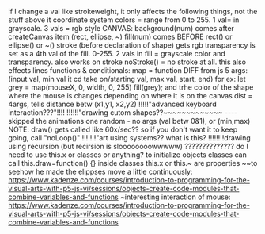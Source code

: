 if I change a val like strokeweight, it only affects the following things, not the stuff above it
coordinate system
colors = range from 0 to 255. 1 val=  in grayscale. 3 vals = rgb style
CANVAS:
    background(num)
    comes after createCanvas
item (rect, ellipse, ~)
    fill(num)
    comes BEFORE rect() or ellipse() or ~()
    stroke (before declaration of shape) gets rgb
    transparency is set as a 4th val of the fill. 0-255. 2 vals in fill = grayscale color and transparency. also works on stroke
    noStroke() = no stroke at all. this also effects lines
functions & conditionals:
    map = function DIFF from js
    5 args: (input val, min val it cd take on/starting val, max val, start, end)
    for ex: let grey = map(mouseX, 0, width, 0, 255)
            fill(grey);
            and trhe color of the shape where the mouse is changes depending on where it is on the canvas
    dist = 4args, tells distance betw (x1,y1, x2,y2)
!!!!!"advanced keyboard interaction???"!!!!
!!!!!!"drawing cutom shapes??~~~~~~~~~~~~~
----skipped the animations one
    random - no args (val betw 0&1), or (min,max)
    NOTE: draw() gets called like 60x/sec?? so if you don't want it to keep going, call "noLoop()"
!!!!!!!"art using systems?? what is this?
!!!!!!!!drawing using recursion (but recirsion is sloooooooowwwww)
?????????????? do I need to use this.x or classes or anything? to initialize objects
classes
    can call this.draw=function() {} inside classes
    this.x or this.~ are properties
~~to seehow he made the elippses move a little continuously: https://www.kadenze.com/courses/introduction-to-programming-for-the-visual-arts-with-p5-js-vi/sessions/objects-create-code-modules-that-combine-variables-and-functions
~interesting interaction of mouse: https://www.kadenze.com/courses/introduction-to-programming-for-the-visual-arts-with-p5-js-vi/sessions/objects-create-code-modules-that-combine-variables-and-functions